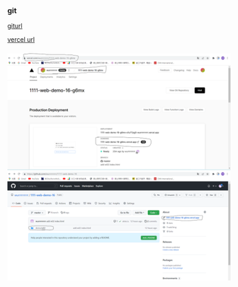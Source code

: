 ### git

[giturl](https://github.com/wurrrrrrrrrr/1111-web-demo-16)

[vercel url](https://1111-web-demo-16-g6mx.vercel.app/)

###

![](w04_16.png)
![](w04_16.2.png)
